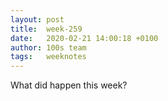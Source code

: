 ```yaml
---
layout: post
title:  week-259
date:   2020-02-21 14:00:18 +0100
author: 100s team
tags:   weeknotes
---
```

What did happen this week?